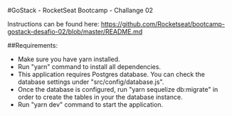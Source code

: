 #GoStack - RocketSeat Bootcamp - Challange 02

Instructions can be found here: https://github.com/Rocketseat/bootcamp-gostack-desafio-02/blob/master/README.md

##Requirements:

- Make sure you have yarn installed.
- Run "yarn" command to install all dependencies.
- This application requires Postgres database. You can check the database settings under "src/config/database.js".
- Once the database is configured, run "yarn sequelize db:migrate" in order to create the tables in your the database instance.
- Run "yarn dev" command to start the application.
